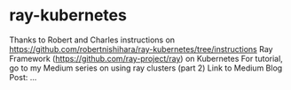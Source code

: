 # ray-kubernetes
Thanks to Robert and Charles instructions on https://github.com/robertnishihara/ray-kubernetes/tree/instructions
Ray Framework (https://github.com/ray-project/ray) on Kubernetes
For tutorial, go to my Medium series on using ray clusters (part 2)
Link to Medium Blog Post: ...